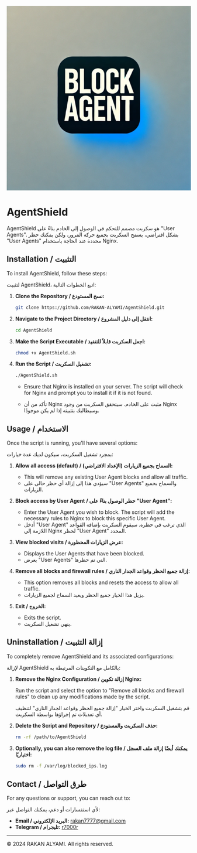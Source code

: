 ![Block User_Agent](./block_user_agent.webp)


# AgentShield

AgentShield هو سكربت مصمم للتحكم في الوصول إلى الخادم بناءً على "User Agents". بشكل افتراضي، يسمح السكربت بجميع حركة المرور، ولكن يمكنك حظر "User Agents" محددة عند الحاجة باستخدام Nginx.

## Installation / التثبيت

To install AgentShield, follow these steps:

لتثبيت AgentShield، اتبع الخطوات التالية:

1. **Clone the Repository / نسخ المستودع:**

   ```bash
   git clone https://github.com/RAKAN-ALYAMI/AgentShield.git
   ```

2. **Navigate to the Project Directory / انتقل إلى دليل المشروع:**

   ```bash
   cd AgentShield
   ```

3. **Make the Script Executable / اجعل السكربت قابلاً للتنفيذ:**

   ```bash
   chmod +x AgentShield.sh
   ```

4. **Run the Script / تشغيل السكربت:**

   ```bash
   ./AgentShield.sh
   ```

   - Ensure that Nginx is installed on your server. The script will check for Nginx and prompt you to install it if it is not found.

   - تأكد من أن Nginx مثبت على الخادم. سيتحقق السكربت من وجود Nginx وسيطالبك بتثبيته إذا لم يكن موجودًا.

## Usage / الاستخدام

Once the script is running, you'll have several options:

بمجرد تشغيل السكربت، سيكون لديك عدة خيارات:

1. **Allow all access (default) / السماح بجميع الزيارات (الإعداد الافتراضي):** 
   - This will remove any existing User Agent blocks and allow all traffic.
   - سيؤدي هذا إلى إزالة أي حظر حالي على "User Agents" والسماح بجميع الزيارات.

2. **Block access by User Agent / حظر الوصول بناءً على "User Agent":** 
   - Enter the User Agent you wish to block. The script will add the necessary rules to Nginx to block this specific User Agent.
   - أدخل "User Agent" الذي ترغب في حظره. سيقوم السكربت بإضافة القواعد اللازمة إلى Nginx لحظر "User Agent" المحدد.

3. **View blocked visits / عرض الزيارات المحظورة:** 
   - Displays the User Agents that have been blocked.
   - يعرض "User Agents" التي تم حظرها.

4. **Remove all blocks and firewall rules / إزالة جميع الحظر وقواعد الجدار الناري:** 
   - This option removes all blocks and resets the access to allow all traffic.
   - يزيل هذا الخيار جميع الحظر ويعيد السماح لجميع الزيارات.

5. **Exit / الخروج:** 
   - Exits the script.
   - ينهي تشغيل السكربت.

## Uninstallation / إزالة التثبيت

To completely remove AgentShield and its associated configurations:

لإزالة AgentShield بالكامل مع التكوينات المرتبطة به:

1. **Remove the Nginx Configuration / إزالة تكوين Nginx:**

   Run the script and select the option to "Remove all blocks and firewall rules" to clean up any modifications made by the script.

   قم بتشغيل السكربت واختر الخيار "إزالة جميع الحظر وقواعد الجدار الناري" لتنظيف أي تعديلات تم إجراؤها بواسطة السكربت.

2. **Delete the Script and Repository / حذف السكربت والمستودع:**

   ```bash
   rm -rf /path/to/AgentShield
   ```

3. **Optionally, you can also remove the log file / يمكنك أيضًا إزالة ملف السجل اختياريًا:**

   ```bash
   sudo rm -f /var/log/blocked_ips.log
   ```

## Contact / طرق التواصل

For any questions or support, you can reach out to:

لأي استفسارات أو دعم، يمكنك التواصل عبر:

- **Email / البريد الإلكتروني:** rakan7777@gmail.com
- **Telegram / تليجرام:** [r7000r](https://t.me/r7000r)

---

© 2024 RAKAN ALYAMI. All rights reserved.
